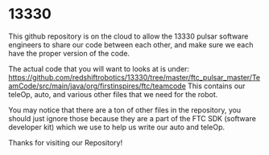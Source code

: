 # 13330

This github repository is on the cloud to allow the 13330 pulsar software engineers to share our code between each other, and make sure
we each have the proper version of the code.

The actual code that you will want to looks at is under: 
https://github.com/redshiftrobotics/13330/tree/master/ftc_pulsar_master/TeamCode/src/main/java/org/firstinspires/ftc/teamcode
This contains our teleOp, auto, and various other files that we need for the robot.

You may notice that there are a ton of other files in the repository, you should just ignore those because they are a part of the FTC
SDK (software developer kit) which we use to help us write our auto and teleOp.

Thanks for visiting our Repository!
